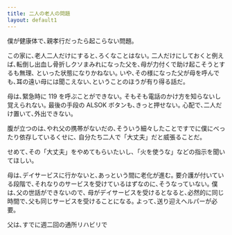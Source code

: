 ```yaml
---
title: 二人の老人の問題
layout: default1
---
```

僕が健康体で､親孝行だったら起こらない問題｡

この家に､老人二人だけにすると､ろくなことはない｡
二人だけにしておくと例えば､転倒し出血し骨折しクソまみれになった父を､母が力付くで助け起こそうとするも無理､
といった状態になりかねない｡
いや､その様になった父が母を呼んでも､耳の遠い母には聞こえない､ということのほうが有り得る話だ｡

母は､緊急時に 119 を呼ぶことができない｡
そもそも電話のかけ方を知らないし覚えられない｡
最後の手段の ALSOK ボタンも､きっと押せない｡
心配で､二人だけ置いて､外出できない｡

腹が立つのは､やれ父の携帯がないだの､そういう細々したことですでに僕にべったり依存しているくせに､
自分たち二人で「大丈夫」だと威張ることだ｡

せめて､その「大丈夫」をやめてもらいたいし､「火を使うな」などの指示を聞いてほしい｡

母は､デイサービスに行かないと､あっという間に老化が進む｡
要介護が付いている段階で､それなりのサービスを受けているはずなのに､そうなっていない｡
僕は､父の世話ができないので､
母がデイサービスを受けるとなると､必然的に同じ時間で､父も同じサービスを受けることになる｡
よって､送り迎えヘルパーが必要｡

父は､すでに週二回の通所リハビリで

